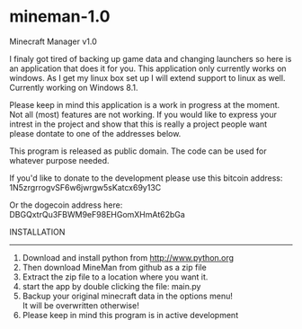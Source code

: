 mineman-1.0
===========

Minecraft Manager v1.0

I finaly got tired of backing up game data and changing launchers so here is an application that does it for you. This application only currently works on windows. As I get my linux box set up I will extend support to linux as well. Currently working on Windows 8.1.

Please keep in mind this application is a work in progress at the moment. Not all (most) features are not working. If you would like to express your intrest in the project and show that this is really a project people want please dontate to one of the addresses below.
  
  
  
This program is released as public domain. The code can be used for whatever purpose needed.

If you'd like to donate to the development please use this bitcoin address:
1N5zrgrrogvSF6w6jwrgw5sKatcx69y13C  
  
Or the dogecoin address here:  
DBGQxtrQu3FBWM9eF98EHGomXHmAt62bGa  
  
INSTALLATION
_________________________

1. Download and install python from http://www.python.org
2. Then download MineMan from github as a zip file  
3. Extract the zip file to a location where you want it.  
4. start the app by double clicking the file: main.py  
5. Backup your original minecraft data in the options menu!  
	It will be overwritten otherwise!    
6. Please keep in mind this program is in active development  
